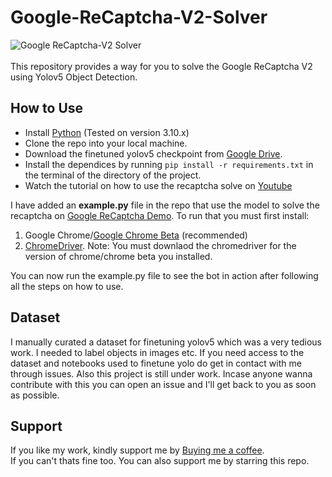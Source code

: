 # Google-ReCaptcha-V2-Solver

![Google ReCaptcha-V2 Solver](https://www.google.com/recaptcha/about/images/timeline-v2@2x.jpg)
<br><br>
This repository provides a way for you to solve the Google ReCaptcha V2 using Yolov5 Object Detection.

## How to Use
- Install [Python](https://www.python.org/downloads/) (Tested on version 3.10.x)
- Clone the repo into your local machine.
- Download the finetuned yolov5 checkpoint from [Google Drive](https://drive.google.com/file/d/1sPFpIFq5IU4I2BJbJq3KLKcxSifps6Y4/view?usp=share_link).
- Install the dependices by running `pip install -r requirements.txt` in the terminal of the directory of the project.
- Watch the tutorial on how to use the recaptcha solve on [Youtube](https://youtu.be/7_2hyMKQVkA)

I have added an **example.py** file in the repo that use the model to solve the recaptcha on [Google ReCaptcha Demo](https://www.google.com/recaptcha/api2/demo).
To run that you must first install:
1. Google Chrome/[Google Chrome Beta](https://www.google.com/intl/en_pk/chrome/beta/) (recommended) 
2. [ChromeDriver](https://chromedriver.chromium.org/downloads). Note: You must downlaod the chromedriver for the version of chrome/chrome beta you installed.

You can now run the example.py file to see the bot in action after following all the steps on how to use.

## Dataset
I manually curated a dataset for finetuning yolov5 which was a very tedious work. I needed to label objects in images etc. If you need access to the dataset and notebooks used to finetune yolo do get in contact with me through issues.
Also this project is still under work. Incase anyone wanna contribute with this you can open an issue and I'll get back to you as soon as possible.

## Support
If you like my work, kindly support me by [Buying me a coffee](https://www.buymeacoffee.com/bukubukuchagma).<br>
If you can't thats fine too. You can also support me by starring this repo.
